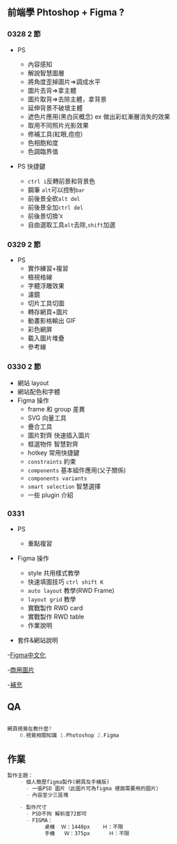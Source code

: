 ## 前端學 Phtoshop + Figma ?

### 0328 2 節

- PS 
  - 內容感知
  - 解說智慧圖層
  - 將角度歪掉圖片=>調成水平
  - 圖片去背=>拿主體
  - 圖片取背=>去除主體，拿背景
  - 延伸背景不破壞主體
  - 遮色片應用(黑白灰概念) ex 做出彩虹漸層消失的效果
  - 取用不同照片光影效果
  - 修補工具(紅眼,痘痘)
  - 色相飽和度
  - 色調臨界值  

- PS 快捷鍵
  - `ctrl i`反轉前景和背景色
  -  鋼筆 `alt`可以控制`bar`
  - 前後景全砍`alt del`
  - 前後景全加`ctrl del`
  - 前後景切換‵`X`
  - 自由選取工具`alt`去除,`shift`加選


### 0329 2 節

- PS
  - 實作練習+複習
  - 檢視格線
  - 字體浮雕效果
  - 濾鏡
  - 切片工具切圖
  - 轉存網頁+圖片
  - 動畫影格輸出 GIF
  - 彩色網屏
  - 載入圖片堆疊
  - 參考線

### 0330 2 節

- 網站 layout
- 網站配色和字體
- Figma 操作
  - frame 和 group 差異
  - SVG 向量工具
  - 疊合工具
  - 圖片對齊 快速插入圖片
  - 框選物件 智慧對齊
  - hotkey 常用快捷鍵
  - `constraints` 約束
  - `components` 基本組件應用(父子關係)
  - `components variants`
  - `smart selection` 智慧選擇
  - 一些 plugin 介紹

### 0331
- PS
  - 重點複習

- Figma 操作
  - style 共用樣式教學
  - 快速填圖技巧 `ctrl shift K`
  - `auto layout` 教學(RWD Frame)
  - `layout grid` 教學
  - 實戰製作 RWD card
  - 實戰製作 RWD table
  - 作業說明

- 套件&網站說明

 -[Figma中文化](https://figmachina.com/guide/)

 -[商用圖片](https://pixabay.com/)
 
 -[補充](https://docs.google.com/document/d/14UWGPl3WVJs4t1BViimRlkII1iuuktJY/edit?usp=sharing&ouid=101358720291471255239&rtpof=true&sd=true)


## QA

```js

網頁視覺在教什麼?
    0.視覺相關知識 1.Photoshop 2.Figma

```
## 作業

``` md
製作主題：
    - 個人簡歷figma製作(網頁及手機版)
      - 一張PSD 圖片（此圖片可為figma 裡面需要用的圖片）
      - 內容至少三區塊

    - 製作尺寸
      - PSD不拘 解析度72即可
      - FIGMA：
            桌機  Ｗ：1440px    Ｈ：不限
            手機   Ｗ：375px      Ｈ：不限
```